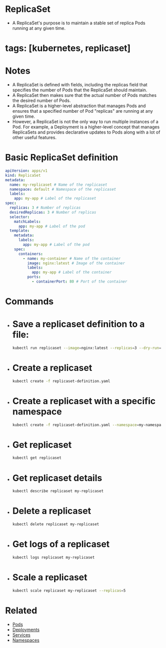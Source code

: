 # ReplicaSet

- A ReplicaSet's purpose is to maintain a stable set of replica Pods running at any given time.

# tags: [kubernetes, replicaset]

# Notes

- A ReplicaSet is defined with fields, including the replicas field that specifies the number of Pods that the ReplicaSet should maintain.
- A ReplicaSet then makes sure that the actual number of Pods matches the desired number of Pods.
- A ReplicaSet is a higher-level abstraction that manages Pods and ensures that a specified number of Pod "replicas" are running at any given time.
- However, a ReplicaSet is not the only way to run multiple instances of a Pod. For example, a Deployment is a higher-level concept that manages ReplicaSets and provides declarative updates to Pods along with a lot of other useful features.

# Basic ReplicaSet definition

```yaml
apiVersion: apps/v1
kind: ReplicaSet
metadata:
  name: my-replicaset # Name of the replicaset
  namespace: default # Namespace of the replicaset
  labels:
    app: my-app # Label of the replicaset
spec:
  replicas: 3 # Number of replicas
  desiredReplicas: 3 # Number of replicas
  selector:
    matchLabels:
      app: my-app # Label of the pod
  template:
    metadata:
      labels:
        app: my-app # Label of the pod
    spec:
      containers:
        - name: my-container # Name of the container
          image: nginx:latest # Image of the container
          labels:
            app: my-app # Label of the container
          ports:
            - containerPort: 80 # Port of the container
```

# Commands

- # Save a replicaset definition to a file:

  ```bash
  kubectl run replicaset --image=nginx:latest --replicas=3 --dry-run=client -o yaml > replicaset-definition.yaml
  ```

- # Create a replicaset

  ```bash
  kubectl create -f replicaset-definition.yaml
  ```

- # Create a replicaset with a specific namespace

  ```bash
  kubectl create -f replicaset-definition.yaml --namespace=my-namespace
  ```

- # Get replicaset

  ```bash
  kubectl get replicaset
  ```

- # Get replicaset details

  ```bash
  kubectl describe replicaset my-replicaset
  ```

- # Delete a replicaset

  ```bash
  kubectl delete replicaset my-replicaset
  ```

- # Get logs of a replicaset

  ```bash
  kubectl logs replicaset my-replicaset
  ```

- # Scale a replicaset

  ```bash
  kubectl scale replicaset my-replicaset --replicas=5
  ```

# Related

- [Pods](/basics-commands/pods/pods.md)
- [Deployments](/basics-commands/deployments/deployments.md)
- [Services](/basics-commands/services/services.md)
- [Namespaces](/basics-commands/namespaces/namespaces.md)
